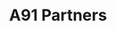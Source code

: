 ---
layout: firm_page
title: "A91 Partners"
id: "a91partners.com"
permalink: "/a91partnersa91partners.com/"
website: "https://www.a91partners.com"
offices: "Mumbai (India), Gandhinagar (India)"
investment_stages: "Series A, Series B, Series C"
portfolio_companies: ""
portfolio_link: ""
investment_markets: "Software, Customer communication software, Financial Services, Modern insurance, Consumer, Smart, energy efficient consumer electricals, Consumer Beauty and personal care"
founded_year: "2019"
description: "A91 Partners is a patient partner for founders and businesses transitioning from start-up to scale-up in India. They support founders building enduring businesses and aim to be exceptional investment partners for founders embarking on a growth journey."
linkedin: "https://www.linkedin.com/company/a91partners/"
twitter: "https://twitter.com/A91Partners"
instagram: ""
team_page: "https://www.a91partners.com/team"
investor_type: "Venture Capital"
crunchbase: "https://www.crunchbase.com/organization/a91-partners"
pitchbook: ""

# SEO Optimization
meta_title: "A91 Partners - VC Firm - projectstartups.com"
meta_description: "A91 Partners, A91 Partners is a patient partner for founders and businesses transitioning from start-up to scale-up in India. They support founders building endurin..."
meta_keywords: "A91 Partners, Software, Customer communication software, Financial Services, Modern insurance, Consumer, Smart, energy efficient consumer electricals, Consumer Beauty and personal care, VC firm, venture capital, startup investor, projectstartups.com"
canonical_url: "https://vc.projectstartups.com/a91partnersa91partners.com/"
---
